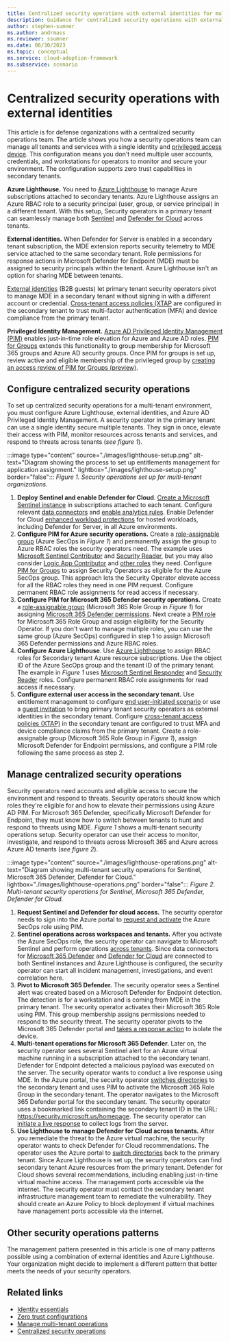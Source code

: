 ```yaml
---
title: Centralized security operations with external identities for multi-tenant defense organizations
description: Guidance for centralized security operations with external identities
author: stephen-sumner
ms.author: andrmass
ms.reviewer: ssumner
ms.date: 06/30/2023
ms.topic: conceptual
ms.service: cloud-adoption-framework
ms.subservice: scenario
---
```


# Centralized security operations with external identities

This article is for defense organizations with a centralized security operations team. The article shows you how a security operations team can manage all tenants and services with a single identity and [privileged access device](/security/privileged-access-workstations/privileged-access-deployment). This configuration means you don't need multiple user accounts, credentials, and workstations for operators to monitor and secure your environment. The configuration supports zero trust capabilities in secondary tenants.

**Azure Lighthouse.** You need to [Azure Lighthouse](/azure/lighthouse/overview) to manage Azure subscriptions attached to secondary tenants. Azure Lighthouse assigns an Azure RBAC role to a security principal (user, group, or service principal) in a different tenant. With this setup, Security operators in a primary tenant can seamlessly manage both [Sentinel](/azure/sentinel/extend-sentinel-across-workspaces-tenants) and [Defender for Cloud](/azure/defender-for-cloud/cross-tenant-management) across tenants.

**External identities.** When Defender for Server is enabled in a secondary tenant subscription, the MDE extension reports security telemetry to MDE service attached to the same secondary tenant. Role permissions for response actions in Microsoft Defender for Endpoint (MDE) must be assigned to security principals within the tenant. Azure Lighthouse isn't an option for sharing MDE between tenants.

[External identities](/azure/active-directory/external-identities/what-is-b2b) (B2B guests) let primary tenant security operators pivot to manage MDE in a secondary tenant without signing in with a different account or credential. [Cross-tenant access policies (XTAP](/azure/active-directory/external-identities/cross-tenant-access-overview) are configured in the secondary tenant to trust multi-factor authentication (MFA) and device compliance from the primary tenant.

**Privileged Identity Management.** [Azure AD Privileged Identity Management (PIM)](/azure/active-directory/privileged-identity-management/pim-configure) enables just-in-time role elevation for Azure and Azure AD roles. [PIM for Groups](/azure/active-directory/privileged-identity-management/concept-pim-for-groups) extends this functionality to group membership for Microsoft 365 groups and Azure AD security groups. Once PIM for groups is set up, review active and eligible membership of the privileged group by [creating an access review of PIM for Groups (preview)](/azure/active-directory/governance/create-access-review-pim-for-groups).

## Configure centralized security operations

To set up centralized security operations for a multi-tenant environment, you must configure Azure Lighthouse, external identities, and Azure AD Privileged Identity Management. A security operator in the primary tenant can use a single identity secure multiple tenants. They sign in once, elevate their access with PIM, monitor resources across tenants and services, and respond to threats across tenants (*see figure 1*).

:::image type="content" source="./images/lighthouse-setup.png" alt-text="Diagram showing the process to set up entitlements management for application assignment." lightbox="./images/lighthouse-setup.png" border="false":::
*Figure 1. Security operations set up for multi-tenant organizations.*

1. **Deploy Sentinel and enable Defender for Cloud**. [Create a Microsoft Sentinel instance](/azure/sentinel/quickstart-onboard#enable-microsoft-sentinel-) in subscriptions attached to each tenant. Configure relevant [data connectors](/azure/sentinel/connect-data-sources) and [enable analytics rules](/azure/sentinel/detect-threats-built-in). Enable Defender for Cloud [enhanced workload protections](/azure/defender-for-cloud/enable-enhanced-security) for hosted workloads, including Defender for Server, in all Azure environments.
2. **Configure PIM for Azure security operations.** Create a [role-assignable group](/azure/active-directory/roles/groups-concept) (Azure SecOps in *Figure 1*) and permanently assign the group to Azure RBAC roles the security operators need. The example uses [Microsoft Sentinel Contributor](/azure/sentinel/roles) and [Security Reader](/azure/role-based-access-control/built-in-roles#security-reader), but you may also consider [Logic App Contributor](/azure/role-based-access-control/built-in-roles#logic-app-contributor) and [other roles](/azure/role-based-access-control/built-in-roles) they need. Configure [PIM for Groups](/azure/active-directory/privileged-identity-management/concept-pim-for-groups) to assign Security Operators as eligible for the Azure SecOps group. This approach lets the Security Operator elevate access for all the RBAC roles they need in one PIM request. Configure permanent RBAC role assignments for read access if necessary.
3. **Configure PIM for Microsoft 365 Defender security operations.** Create a [role-assignable group](/azure/active-directory/roles/groups-concept) (Microsoft 365 Role Group in *Figure 1*) for assigning [Microsoft 365 Defender permissions](/microsoft-365/security/defender/manage-rbac). Next create a [PIM role](/azure/active-directory/privileged-identity-management/concept-pim-for-groups) for Microsoft 365 Role Group and assign eligibility for the Security Operator. If you don't want to manage multiple roles, you can use the same group (Azure SecOps) configured in step 1 to assign Microsoft 365 Defender permissions and Azure RBAC roles.
4. **Configure Azure Lighthouse**. Use [Azure Lighthouse](/azure/lighthouse/overview) to assign RBAC roles for Secondary tenant Azure resource subscriptions. Use the object ID of the Azure SecOps group and the tenant ID of the primary tenant. The example in *Figure 1* uses [Microsoft Sentinel Responder](/azure/sentinel/roles) and [Security Reader](/azure/role-based-access-control/built-in-roles#security-reader) roles. Configure permanent RBAC role assignments for read access if necessary.
5. **Configure external user access in the secondary tenant.** Use entitlement management to configure [end user-initiated scenario](/azure/active-directory/fundamentals/multi-tenant-user-management-scenarios#end-user-initiated-scenario) or use a [guest invitation](/azure/active-directory/external-identities/add-users-administrator) to bring primary tenant security operators as external identities in the secondary tenant. Configure [cross-tenant access policies (XTAP)](/azure/active-directory/external-identities/cross-tenant-access-overview#manage-external-access-with-inbound-and-outbound-settings) in the secondary tenant are configured to trust MFA and device compliance claims from the primary tenant. Create a role-assignable group (Microsoft 365 Role Group in *Figure 1*), assign Microsoft Defender for Endpoint permissions, and configure a PIM role following the same process as step 2.

## Manage centralized security operations

Security operators need accounts and eligible access to secure the environment and respond to threats. Security operators should know which roles they're eligible for and how to elevate their permissions using Azure AD PIM. For Microsoft 365 Defender, specifically Microsoft Defender for Endpoint, they must know how to switch between tenants to hunt and respond to threats using MDE. *Figure 1* shows a multi-tenant security operations setup. Security operator can use their access to monitor, investigate, and respond to threats across Microsoft 365 and Azure across Azure AD tenants (*see figure 2*).

:::image type="content" source="./images/lighthouse-operations.png" alt-text="Diagram showing multi-tenant security operations for Sentinel, Microsoft 365 Defender, Defender for Cloud." lightbox="./images/lighthouse-operations.png" border="false":::
*Figure 2. Multi-tenant security operations for Sentinel, Microsoft 365 Defender, Defender for Cloud.*

1. **Request Sentinel and Defender for cloud access.** The security operator needs to sign into the Azure portal to [request and activate](/azure/active-directory/privileged-identity-management/pim-how-to-activate-role) the Azure SecOps role using PIM.
2. **Sentinel operations across workspaces and tenants.** After you activate the Azure SecOps role, the security operator can navigate to Microsoft Sentinel and perform operations [across tenants](/azure/sentinel/extend-sentinel-across-workspaces-tenants). Since data connectors for [Microsoft 365 Defender](/azure/sentinel/connect-microsoft-365-defender) and [Defender for Cloud](/azure/sentinel/connect-defender-for-cloud) are connected to both Sentinel instances and Azure Lighthouse is configured, the security operator can start all incident management, investigations, and event correlation here.
3. **Pivot to Microsoft 365 Defender.** The security operator sees a Sentinel alert was created based on a Microsoft Defender for Endpoint detection. The detection is for a workstation and is coming from MDE in the primary tenant.  The security operator activates their Microsoft 365 Role using PIM. This group membership assigns permissions needed to respond to the security threat. The security operator pivots to the Microsoft 365 Defender portal and [takes a response action](/microsoft-365/security/defender-endpoint/respond-machine-alerts) to isolate the device.
4. **Multi-tenant operations for Microsoft 365 Defender.** Later on, the security operator sees several Sentinel alert for an Azure virtual machine running in a subscription attached to the secondary tenant. Defender for Endpoint detected a malicious payload was executed on the server. The security operator wants to conduct a live response using MDE. In the Azure portal, the security operator [switches directories](/azure/azure-portal/get-subscription-tenant-id) to the secondary tenant and uses PIM to activate the Microsoft 365 Role Group in the secondary tenant. The operator navigates to the Microsoft 365 Defender portal for the secondary tenant. The security operator uses a bookmarked link containing the secondary tenant ID in the URL: https://security.microsoft.us/homepage. The security operator can [initiate a live response](/microsoft-365/security/defender-endpoint/troubleshoot-collect-support-log) to collect logs from the server.
5. **Use Lighthouse to manage Defender for Cloud across tenants.** After you remediate the threat to the Azure virtual machine, the security operator wants to check Defender for Cloud recommendations. The operator uses the Azure portal to [switch directories](/azure/azure-portal/get-subscription-tenant-id) back to the primary tenant. Since Azure Lighthouse is set up, the security operators can find secondary tenant Azure resources from the primary tenant. Defender for Cloud shows several recommendations, including enabling just-in-time virtual machine access. The management ports accessible via the internet. The security operator must contact the secondary tenant infrastructure management team to remediate the vulnerability. They should create an Azure Policy to block deployment if virtual machines have management ports accessible via the internet.

## Other security operations patterns

The management pattern presented in this article is one of many patterns possible using a combination of external identities and Azure Lighthouse. Your organization might decide to implement a different pattern that better meets the needs of your security operators.

## Related links

- [Identity essentials](essentials.md)
- [Zero trust configurations](zero-trust-configuration.md)
- [Manage multi-tenant operations](manage-operations.md)
- [Centralized security operations](security-operations.md)

